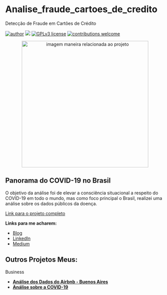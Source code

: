 # Analise_fraude_cartoes_de_credito
Detecção de Fraude em Cartões de Crédito

[![author](https://img.shields.io/badge/author-Thais.Helena-red.svg)](https://www.linkedin.com/in/thais-helena-palma-9021a183/) [![](https://img.shields.io/badge/python-3.7+-blue.svg)](https://www.python.org/downloads/release/python-365/) [![GPLv3 license](https://img.shields.io/badge/License-GPLv3-blue.svg)](http://perso.crans.org/besson/LICENSE.html) [![contributions welcome](https://img.shields.io/badge/contributions-welcome-brightgreen.svg?style=flat)](https://github.com/rafaelnduarte/portfolio/issues)

<p align="center">
  <img src="https://images.unsplash.com/photo-1584483766114-2cea6facdf57?ixlib=rb-4.0.3&ixid=MnwxMjA3fDB8MHxwaG90by1wYWdlfHx8fGVufDB8fHx8&auto=format&fit=crop&w=1170&q=80" alt="imagem maneira relacionada ao projeto"height=400px >
</p>

## Panorama do COVID-19 no Brasil 

O objetivo da análise foi de elevar a consciência situacional a respeito do COVID-19 em todo o mundo, mas como foco principal o Brasil, realizei uma análise sobre os dados públicos da doença.

[Link para o projeto completo](https://github.com/Tha-Helena/Analise_COVID-19_2023/blob/main/Projeto_02_Panorama_do_COVID_19_no_Brasil.ipynb)

**Links para me acharem:**
* [Blog](https://github.com/Tha-Helena)
* [LinkedIn](https://www.linkedin.com/in/thais-helena-palma-9021a183/)
* [Medium](https://medium.com/@thais.helena.palma)





## Outros Projetos Meus:

Business
* **[Análise dos Dados do Airbnb - Buenos Aires](https://tinyurl.com/3sndvmkp)**
* **[Análise sobre a COVID-19](https://tinyurl.com/yuzycjhh)**

